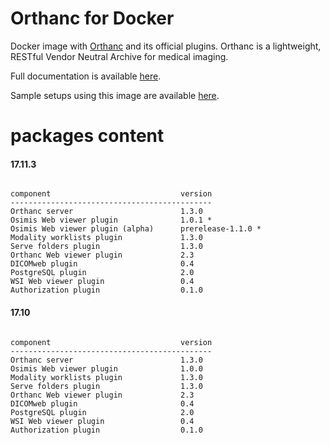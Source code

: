 # Orthanc for Docker
Docker image with [Orthanc](http://www.orthanc-server.com/) and its official plugins. Orthanc is a lightweight, RESTful Vendor Neutral Archive for medical imaging.

Full documentation is available [here](https://osimis.atlassian.net/wiki/spaces/OOB/pages/26738689/osimis+orthanc+Docker+images).

Sample setups using this image are available [here](https://bitbucket.org/osimis/orthanc-setup-samples/).

# packages content

#### 17.11.3
```

component                             version
---------------------------------------------
Orthanc server                        1.3.0
Osimis Web viewer plugin              1.0.1 *
Osimis Web viewer plugin (alpha)      prerelease-1.1.0 *
Modality worklists plugin             1.3.0
Serve folders plugin                  1.3.0
Orthanc Web viewer plugin             2.3
DICOMweb plugin                       0.4
PostgreSQL plugin                     2.0
WSI Web viewer plugin                 0.4
Authorization plugin                  0.1.0
```


#### 17.10
```

component                             version
---------------------------------------------
Orthanc server                        1.3.0
Osimis Web viewer plugin              1.0.0
Modality worklists plugin             1.3.0
Serve folders plugin                  1.3.0
Orthanc Web viewer plugin             2.3
DICOMweb plugin                       0.4
PostgreSQL plugin                     2.0
WSI Web viewer plugin                 0.4
Authorization plugin                  0.1.0
```

